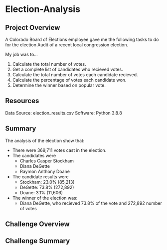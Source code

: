 # Election-Analysis

## Project Overview

A Colorado Board of Elections employee gave me the following tasks to do for the election Audit of a recent local congression election.

My job was to...
  1. Calculate the total number of votes.
  2. Get a complete list of candidates who recieved votes.
  3. Calculate the total number of votes each candidate recieved.
  4. Calculate the percentage of votes each candidate won.
  5. Determine the winner based on popular vote.


## Resources

Data Source: election_results.csv
Software: Python 3.8.8

## Summary

The analysis of the election show that:

* There were 369,711 votes cast in the election.
* The candidates were
  * Charles Casper Stockham
  * Diana DeGette
  * Raymon Anthony Doane
* The candidate results were
  * Stockham: 23.0% (85,213)
  * DeGette: 73.8% (272,892)
  * Doane: 3.1% (11,606)
* The winner of the election was:
  *  Diana DeGette, who recieved 73.8% of the vote and 272,892 number of votes

## Challenge Overview

## Challenge Summary

